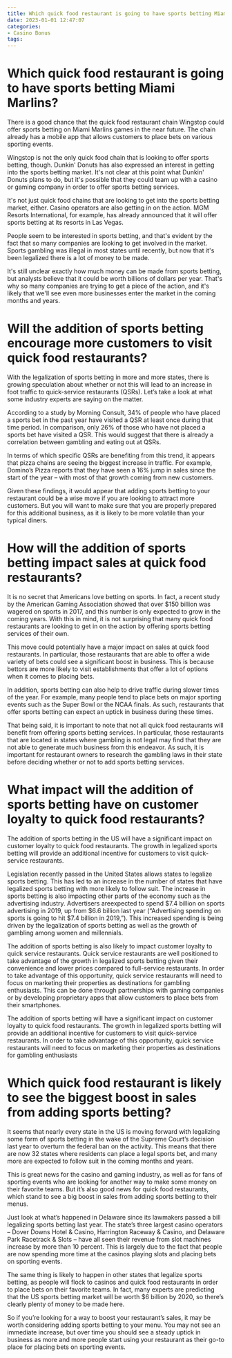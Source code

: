 ```yaml
---
title: Which quick food restaurant is going to have sports betting Miami Marlins
date: 2023-01-01 12:47:07
categories:
- Casino Bonus
tags:
---
```



#  Which quick food restaurant is going to have sports betting Miami Marlins?

There is a good chance that the quick food restaurant chain Wingstop could offer sports betting on Miami Marlins games in the near future. The chain already has a mobile app that allows customers to place bets on various sporting events.

Wingstop is not the only quick food chain that is looking to offer sports betting, though. Dunkin' Donuts has also expressed an interest in getting into the sports betting market. It's not clear at this point what Dunkin' Donuts plans to do, but it's possible that they could team up with a casino or gaming company in order to offer sports betting services.

It's not just quick food chains that are looking to get into the sports betting market, either. Casino operators are also getting in on the action. MGM Resorts International, for example, has already announced that it will offer sports betting at its resorts in Las Vegas.

People seem to be interested in sports betting, and that's evident by the fact that so many companies are looking to get involved in the market. Sports gambling was illegal in most states until recently, but now that it's been legalized there is a lot of money to be made.

It's still unclear exactly how much money can be made from sports betting, but analysts believe that it could be worth billions of dollars per year. That's why so many companies are trying to get a piece of the action, and it's likely that we'll see even more businesses enter the market in the coming months and years.

#  Will the addition of sports betting encourage more customers to visit quick food restaurants?

With the legalization of sports betting in more and more states, there is growing speculation about whether or not this will lead to an increase in foot traffic to quick-service restaurants (QSRs). Let’s take a look at what some industry experts are saying on the matter.

According to a study by Morning Consult, 34% of people who have placed a sports bet in the past year have visited a QSR at least once during that time period. In comparison, only 26% of those who have not placed a sports bet have visited a QSR. This would suggest that there is already a correlation between gambling and eating out at QSRs.

In terms of which specific QSRs are benefiting from this trend, it appears that pizza chains are seeing the biggest increase in traffic. For example, Domino’s Pizza reports that they have seen a 16% jump in sales since the start of the year – with most of that growth coming from new customers.

Given these findings, it would appear that adding sports betting to your restaurant could be a wise move if you are looking to attract more customers. But you will want to make sure that you are properly prepared for this additional business, as it is likely to be more volatile than your typical diners.

#  How will the addition of sports betting impact sales at quick food restaurants?

It is no secret that Americans love betting on sports. In fact, a recent study by the American Gaming Association showed that over $150 billion was wagered on sports in 2017, and this number is only expected to grow in the coming years. With this in mind, it is not surprising that many quick food restaurants are looking to get in on the action by offering sports betting services of their own.

This move could potentially have a major impact on sales at quick food restaurants. In particular, those restaurants that are able to offer a wide variety of bets could see a significant boost in business. This is because bettors are more likely to visit establishments that offer a lot of options when it comes to placing bets.

In addition, sports betting can also help to drive traffic during slower times of the year. For example, many people tend to place bets on major sporting events such as the Super Bowl or the NCAA finals. As such, restaurants that offer sports betting can expect an uptick in business during these times.

That being said, it is important to note that not all quick food restaurants will benefit from offering sports betting services. In particular, those restaurants that are located in states where gambling is not legal may find that they are not able to generate much business from this endeavor. As such, it is important for restaurant owners to research the gambling laws in their state before deciding whether or not to add sports betting services.

#  What impact will the addition of sports betting have on customer loyalty to quick food restaurants?

The addition of sports betting in the US will have a significant impact on customer loyalty to quick food restaurants. The growth in legalized sports betting will provide an additional incentive for customers to visit quick-service restaurants.

Legislation recently passed in the United States allows states to legalize sports betting. This has led to an increase in the number of states that have legalized sports betting with more likely to follow suit. The increase in sports betting is also impacting other parts of the economy such as the advertising industry. Advertisers areexpected to spend $7.4 billion on sports advertising in 2019, up from $6.6 billion last year (“Advertising spending on sports is going to hit $7.4 billion in 2019,”). This increased spending is being driven by the legalization of sports betting as well as the growth of gambling among women and millennials.

The addition of sports betting is also likely to impact customer loyalty to quick service restaurants. Quick service restaurants are well positioned to take advantage of the growth in legalized sports betting given their convenience and lower prices compared to full-service restaurants. In order to take advantage of this opportunity, quick service restaurants will need to focus on marketing their properties as destinations for gambling enthusiasts. This can be done through partnerships with gaming companies or by developing proprietary apps that allow customers to place bets from their smartphones.

The addition of sports betting will have a significant impact on customer loyalty to quick food restaurants. The growth in legalized sports betting will provide an additional incentive for customers to visit quick-service restaurants. In order to take advantage of this opportunity, quick service restaurants will need to focus on marketing their properties as destinations for gambling enthusiasts

#  Which quick food restaurant is likely to see the biggest boost in sales from adding sports betting?

It seems that nearly every state in the US is moving forward with legalizing some form of sports betting in the wake of the Supreme Court’s decision last year to overturn the federal ban on the activity. This means that there are now 32 states where residents can place a legal sports bet, and many more are expected to follow suit in the coming months and years.

This is great news for the casino and gaming industry, as well as for fans of sporting events who are looking for another way to make some money on their favorite teams. But it’s also good news for quick food restaurants, which stand to see a big boost in sales from adding sports betting to their menus.

Just look at what’s happened in Delaware since its lawmakers passed a bill legalizing sports betting last year. The state’s three largest casino operators – Dover Downs Hotel & Casino, Harrington Raceway & Casino, and Delaware Park Racetrack & Slots – have all seen their revenue from slot machines increase by more than 10 percent. This is largely due to the fact that people are now spending more time at the casinos playing slots and placing bets on sporting events.

The same thing is likely to happen in other states that legalize sports betting, as people will flock to casinos and quick food restaurants in order to place bets on their favorite teams. In fact, many experts are predicting that the US sports betting market will be worth $6 billion by 2020, so there’s clearly plenty of money to be made here.

So if you’re looking for a way to boost your restaurant’s sales, it may be worth considering adding sports betting to your menu. You may not see an immediate increase, but over time you should see a steady uptick in business as more and more people start using your restaurant as their go-to place for placing bets on sporting events.